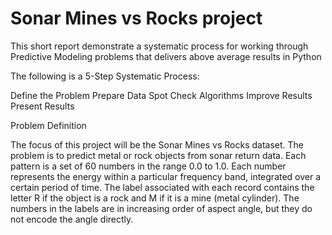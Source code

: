 # Sonar Mines vs Rocks project
This short report demonstrate a systematic process for working through Predictive Modeling problems that delivers above average results in Python


The following is a 5-Step Systematic Process:

Define the Problem
Prepare Data
Spot Check Algorithms
Improve Results
Present Results


Problem Definition

The focus of this project will be the Sonar Mines vs Rocks dataset. The problem is to predict metal or rock objects from sonar return data. Each pattern is a set of 60 numbers in the range 0.0 to 1.0. Each number represents the energy within a particular frequency band, integrated over a certain period of time. The label associated with each record contains the letter R if the object is a rock and M if it is a mine (metal cylinder). The numbers in the labels are in increasing order of aspect angle, but they do not encode the angle directly.
